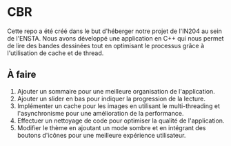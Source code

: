 # CBR

Cette repo a été créé dans le but d'héberger notre projet de l'IN204 au sein de l'ENSTA. Nous avons développé une application en C++ qui nous permet de lire des bandes dessinées tout en optimisant le processus grâce à l'utilisation de cache et de thread.
## À faire

1. Ajouter un sommaire pour une meilleure organisation de l'application.
2. Ajouter un slider en bas pour indiquer la progression de la lecture.
3. Implémenter un cache pour les images en utilisant le multi-threading et l'asynchronisme pour une amélioration de la performance.
4. Effectuer un nettoyage de code pour optimiser la qualité de l'application.
5. Modifier le thème en ajoutant un mode sombre et en intégrant des boutons d'icônes pour une meilleure expérience utilisateur.
